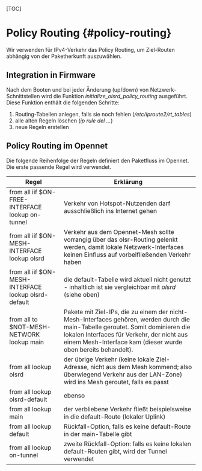 [TOC]

Policy Routing {#policy-routing}
==============

Wir verwenden für IPv4-Verkehr das Policy Routing, um Ziel-Routen abhängig von der Paketherkunft auszuwählen.


Integration in Firmware
-----------------------

Nach dem Booten und bei jeder Änderung (up/down) von Netzwerk-Schnittstellen wird die Funktion *initialize_olsrd_policy_routing* ausgeführt. Diese Funktion enthält die folgenden Schritte:

1. Routing-Tabellen anlegen, falls sie noch fehlen (*/etc/iproute2/rt_tables*)
2. alle alten Regeln löschen (*ip rule del ...*)
3. neue Regeln erstellen


Policy Routing im Opennet
-------------------------

Die folgende Reihenfolge der Regeln definiert den Paketfluss im Opennet. Die erste passende Regel wird verwendet.

Regel                                                | Erklärung
---------------------------------------------------- | ----------
from all iif $ON-FREE-INTERFACE lookup on-tunnel     | Verkehr von Hotspot-Nutzenden darf ausschließlich ins Internet gehen
from all iif $ON-MESH-INTERFACE lookup olsrd         | Verkehr aus dem Opennet-Mesh sollte vorrangig über das olsr-Routing gelenkt werden, damit lokale Netzwerk-Interfaces keinen Einfluss auf vorbeifließenden Verkehr haben
from all iif $ON-MESH-INTERFACE lookup olsrd-default | die default-Tabelle wird aktuell nicht genutzt - inhaltlich ist sie vergleichbar mit *olsrd* (siehe oben)
from all to $NOT-MESH-NETWORK lookup main            | Pakete mit Ziel-IPs, die zu einem der nicht-Mesh-Interfaces gehören, werden durch die main-Tabelle geroutet. Somit dominieren die lokalen Interfaces für Verkehr, der nicht aus einem Mesh-Interface kam (dieser wurde oben bereits behandelt).
from all lookup olsrd                                | der übrige Verkehr (keine lokale Ziel-Adresse, nicht aus dem Mesh kommend; also überwiegend Verkehr aus der LAN-Zone) wird ins Mesh geroutet, falls es passt
from all lookup olsrd-default                        | ebenso
from all lookup main                                 | der verbliebene Verkehr fließt beispielsweise in die default-Route (lokaler Uplink)
from all lookup default                              | Rückfall-Option, falls es keine default-Route in der main-Tabelle gibt
from all lookup on-tunnel                            | zweite Rückfall-Option: falls es keine lokalen default-Routen gibt, wird der Tunnel verwendet
